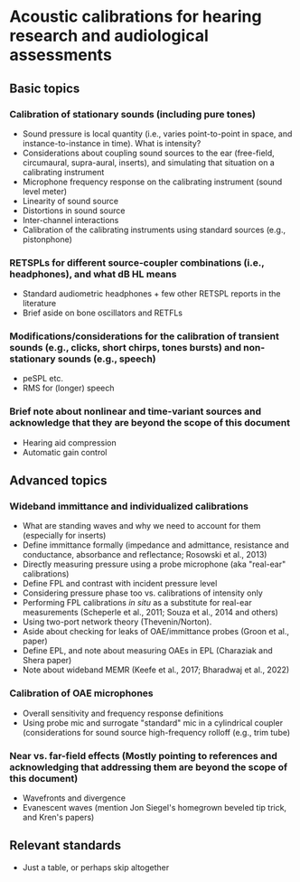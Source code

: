 # Acoustic calibrations for hearing research and audiological assessments

## Basic topics

### Calibration of stationary sounds (including pure tones)

- Sound pressure is local quantity (i.e., varies point-to-point in space, and instance-to-instance in time). What is intensity?
- Considerations about coupling sound sources to the ear (free-field, circumaural, supra-aural, inserts), and simulating that situation on a calibrating instrument
- Microphone frequency response on the calibrating instrument (sound level meter)
- Linearity of sound source
- Distortions in sound source
- Inter-channel interactions
- Calibration of the calibrating instruments using standard sources (e.g., pistonphone)

### RETSPLs for different source-coupler combinations (i.e., headphones), and what dB HL means

- Standard audiometric headphones + few other RETSPL reports in the literature
- Brief aside on bone oscillators and RETFLs

### Modifications/considerations for the calibration of transient sounds (e.g., clicks, short chirps, tones bursts) and non-stationary sounds (e.g., speech)

- peSPL etc.
- RMS for (longer) speech

### Brief note about nonlinear and time-variant sources and acknowledge that they are beyond the scope of this document

- Hearing aid compression
- Automatic gain control

## Advanced topics

### Wideband immittance and individualized calibrations

- What are standing waves and why we need to account for them (especially for inserts)
- Define immittance formally (impedance and admittance, resistance and conductance, absorbance and reflectance; Rosowski et al., 2013)
- Directly measuring pressure using a probe microphone (aka "real-ear" calibrations)
- Define FPL and contrast with incident pressure level
- Considering pressure phase too vs. calibrations of intensity only
- Performing FPL calibrations *in situ* as a substitute for real-ear measurements (Scheperle et al., 2011; Souza et al., 2014 and others)
- Using two-port network theory (Thevenin/Norton).
- Aside about checking for leaks of OAE/immittance probes (Groon et al., paper)
- Define EPL, and note about measuring OAEs in EPL (Charaziak and Shera paper)
- Note about wideband MEMR (Keefe et al., 2017; Bharadwaj et al., 2022)

### Calibration of OAE microphones

- Overall sensitivity and frequency response definitions
- Using probe mic and surrogate "standard" mic in a cylindrical coupler (considerations for sound source high-frequency rolloff (e.g., trim tube)

### Near vs. far-field effects (Mostly pointing to references and acknowledging that addressing them are beyond the scope of this document)

- Wavefronts and divergence
- Evanescent waves (mention Jon Siegel's homegrown beveled tip trick, and Kren's papers)

## Relevant standards

- Just a table, or perhaps skip altogether